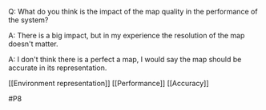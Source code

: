Q: What do you think is the impact of the map quality in the performance of the system?

A: There is a big impact, but in my experience the resolution of the map doesn't matter.

A: I don't think there is a perfect a map, I would say the map should be accurate in its representation.

[[Environment representation]]
[[Performance]]
[[Accuracy]]

#P8 